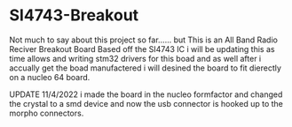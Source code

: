 # SI4743-Breakout

Not much to say about this project so far...... but This is an All Band Radio Reciver Breakout Board Based off the SI4743 IC i will be updating this as time allows and writing 
stm32 drivers for this boad and as well after i accually get the boad manufactered i will desined the board to fit dierectly on a nucleo 64 board.

UPDATE 11/4/2022 i made the board in the nucleo formfactor and changed the crystal to a smd device and now the usb connector is hooked up to the morpho connectors.
